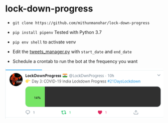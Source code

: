 # lock-down-progress

- `git clone https://github.com/mithunmanohar/lock-down-progress`

- `pip install pipenv` Tested with Python 3.7
- `pip env shell` to activate venv
-  Edit the [tweets_manager.py](https://github.com/mithunmanohar/lock-down-progress/blob/master/lock_down_progress/tweets_manager.py) with `start_date` and `end_date`
- Schedule a crontab to run the bot at the frequency you want


![Sample tweet by bot](https://github.com/mithunmanohar/lock-down-progress/blob/master/sample_tweet.PNG)
